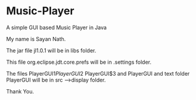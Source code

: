 # Music-Player
A simple GUI based Music Player in Java

My name is Sayan Nath.

The jar file jl1.0.1 will be in libs folder.

This file org.eclipse.jdt.core.prefs will be in .settings folder.

The files PlayerGUI$1 PlayerGUI$2 PlayerGUI$3 and PlayerGUI and text folder PlayerGUI will be in src -->display folder.

Thank You.
